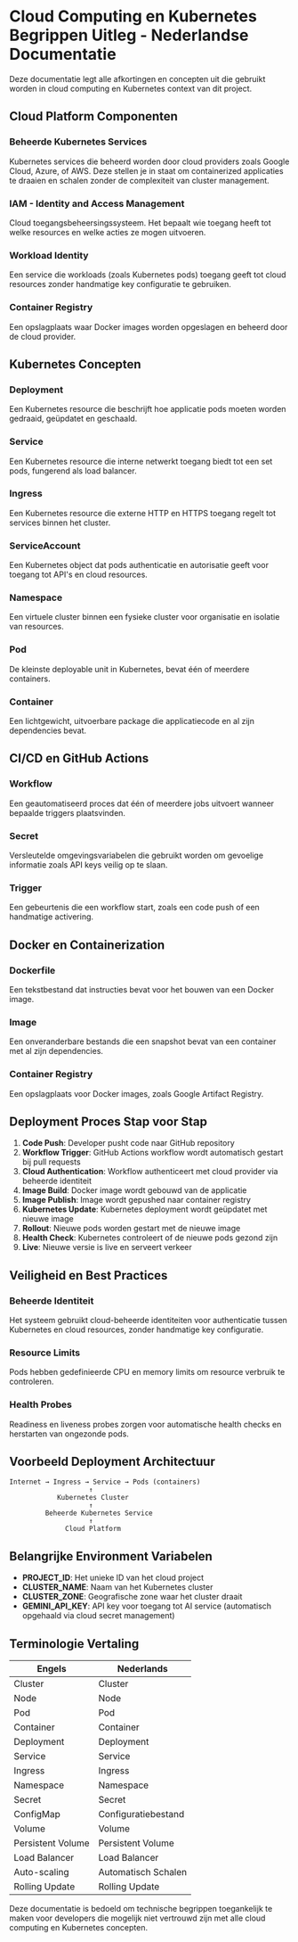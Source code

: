 # Cloud Computing en Kubernetes Begrippen Uitleg - Nederlandse Documentatie

Deze documentatie legt alle afkortingen en concepten uit die gebruikt worden 
in cloud computing en Kubernetes context van dit project.

## Cloud Platform Componenten

### Beheerde Kubernetes Services
Kubernetes services die beheerd worden door cloud providers zoals Google Cloud, 
Azure, of AWS. Deze stellen je in staat om containerized applicaties te draaien 
en schalen zonder de complexiteit van cluster management.

### IAM - Identity and Access Management
Cloud toegangsbeheersingssysteem. Het bepaalt wie toegang heeft tot welke 
resources en welke acties ze mogen uitvoeren.

### Workload Identity
Een service die workloads (zoals Kubernetes pods) toegang geeft tot cloud 
resources zonder handmatige key configuratie te gebruiken.

### Container Registry
Een opslagplaats waar Docker images worden opgeslagen en beheerd door de 
cloud provider.

## Kubernetes Concepten

### Deployment
Een Kubernetes resource die beschrijft hoe applicatie pods moeten worden 
gedraaid, geüpdatet en geschaald.

### Service
Een Kubernetes resource die interne netwerkt toegang biedt tot een set pods, 
fungerend als load balancer.

### Ingress
Een Kubernetes resource die externe HTTP en HTTPS toegang regelt tot services 
binnen het cluster.

### ServiceAccount
Een Kubernetes object dat pods authenticatie en autorisatie geeft voor 
toegang tot API's en cloud resources.

### Namespace
Een virtuele cluster binnen een fysieke cluster voor organisatie en isolatie 
van resources.

### Pod
De kleinste deployable unit in Kubernetes, bevat één of meerdere containers.

### Container
Een lichtgewicht, uitvoerbare package die applicatiecode en al zijn 
dependencies bevat.

## CI/CD en GitHub Actions

### Workflow
Een geautomatiseerd proces dat één of meerdere jobs uitvoert wanneer bepaalde 
triggers plaatsvinden.

### Secret
Versleutelde omgevingsvariabelen die gebruikt worden om gevoelige informatie 
zoals API keys veilig op te slaan.

### Trigger
Een gebeurtenis die een workflow start, zoals een code push of een handmatige 
activering.

## Docker en Containerization

### Dockerfile
Een tekstbestand dat instructies bevat voor het bouwen van een Docker image.

### Image
Een onveranderbare bestands die een snapshot bevat van een container met al 
zijn dependencies.

### Container Registry
Een opslagplaats voor Docker images, zoals Google Artifact Registry.

## Deployment Proces Stap voor Stap

1. **Code Push**: Developer pusht code naar GitHub repository
2. **Workflow Trigger**: GitHub Actions workflow wordt automatisch gestart bij pull requests
3. **Cloud Authentication**: Workflow authenticeert met cloud provider via beheerde identiteit
4. **Image Build**: Docker image wordt gebouwd van de applicatie
5. **Image Publish**: Image wordt gepushed naar container registry
6. **Kubernetes Update**: Kubernetes deployment wordt geüpdatet met nieuwe image
7. **Rollout**: Nieuwe pods worden gestart met de nieuwe image
8. **Health Check**: Kubernetes controleert of de nieuwe pods gezond zijn
9. **Live**: Nieuwe versie is live en serveert verkeer

## Veiligheid en Best Practices

### Beheerde Identiteit
Het systeem gebruikt cloud-beheerde identiteiten voor authenticatie tussen 
Kubernetes en cloud resources, zonder handmatige key configuratie.

### Resource Limits
Pods hebben gedefinieerde CPU en memory limits om resource verbruik te 
controleren.

### Health Probes
Readiness en liveness probes zorgen voor automatische health checks en 
herstarten van ongezonde pods.

## Voorbeeld Deployment Architectuur

```
Internet → Ingress → Service → Pods (containers)
                    ↑
            Kubernetes Cluster
                    ↑
         Beheerde Kubernetes Service
                    ↑
              Cloud Platform
```

## Belangrijke Environment Variabelen

- **PROJECT_ID**: Het unieke ID van het cloud project
- **CLUSTER_NAME**: Naam van het Kubernetes cluster
- **CLUSTER_ZONE**: Geografische zone waar het cluster draait
- **GEMINI_API_KEY**: API key voor toegang tot AI service (automatisch opgehaald via cloud secret management)

## Terminologie Vertaling

| Engels | Nederlands |
|--------|------------|
| Cluster | Cluster |
| Node | Node |
| Pod | Pod |
| Container | Container |
| Deployment | Deployment |
| Service | Service |
| Ingress | Ingress |
| Namespace | Namespace |
| Secret | Secret |
| ConfigMap | Configuratiebestand |
| Volume | Volume |
| Persistent Volume | Persistent Volume |
| Load Balancer | Load Balancer |
| Auto-scaling | Automatisch Schalen |
| Rolling Update | Rolling Update |

Deze documentatie is bedoeld om technische begrippen toegankelijk te maken voor 
developers die mogelijk niet vertrouwd zijn met alle cloud computing en 
Kubernetes concepten.